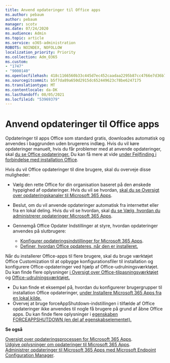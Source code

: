 ```yaml
---
title: Anvend opdateringer til Office apps
ms.author: pebaum
author: pebaum
manager: scotv
ms.date: 07/24/2020
ms.audience: Admin
ms.topic: article
ms.service: o365-administration
ROBOTS: NOINDEX, NOFOLLOW
localization_priority: Priority
ms.collection: Adm_O365
ms.custom:
- "1747"
- "9000140"
ms.openlocfilehash: 418c1166560b33c445d7ec452caadaa2295b87cc4766e7d36b7d711abb81a48e
ms.sourcegitcommit: b5f7da89a650d2915dc652449623c78be6247175
ms.translationtype: MT
ms.contentlocale: da-DK
ms.lasthandoff: 08/05/2021
ms.locfileid: "53969379"
---
```

# <a name="apply-updates-for-office-apps"></a>Anvend opdateringer til Office apps

Opdateringer til apps Office som standard gratis, downloades automatisk og anvendes i baggrunden uden brugerens indlæg. Hvis du vil køre opdateringer manuelt, hvis du får problemer med at anvende opdateringer, skal [du se Office opdateringer.](https://support.office.com/article/install-office-updates-2ab296f3-7f03-43a2-8e50-46de917611c5) Du kan få mere at vide [under Fejlfinding i forbindelse med installation Office](https://support.microsoft.com/office/troubleshoot-installing-office-35ff2def-e0b2-4dac-9784-4cf212c1f6c2?ui=en-us&rs=en-us&ad=us#O365Plans=signinorgid).

Hvis du vil Office opdateringer til dine brugere, skal du overveje disse muligheder:

- Vælg den rette Office for din organisation baseret på den ønskede hyppighed af opdateringer. Hvis du vil se hvordan, [skal du se Oversigt over opdateringskanaler til Microsoft 365 Apps](https://docs.microsoft.com/deployoffice/overview-of-update-channels-for-office-365-proplus).

- Beslut, om du vil anvende opdateringer automatisk fra internettet eller fra en lokal deling. Hvis du vil se hvordan, skal [du se Vælg, hvordan du administrerer opdateringer Microsoft 365 Apps](https://docs.microsoft.com/deployoffice/choose-how-to-manage-updates-to-office-365-proplus).

- Gennemgå Office Opdater Indstillinger at styre, hvordan opdateringer anvendes på slutbrugere:

    - [Konfigurer opdateringsindstillinger for Microsoft 365 Apps](https://docs.microsoft.com/deployoffice/configure-update-settings-for-office-365-proplus).
    - [Definer, hvordan Office opdateres, når den er installeret.](https://docs.microsoft.com/deployoffice/configuration-options-for-the-office-2016-deployment-tool#updates-element)

Når du installerer Office-apps til flere brugere, skal du bruge værktøjet Office Customization til at opbygge konfigurationsfiler til installation og konfigurere Office-opdateringer ved hjælp af Office-udrulningsværktøjet. Du kan finde flere oplysninger [i Oversigt over Office-tilpasningsværktøjet](https://docs.microsoft.com/DeployOffice/overview-of-the-office-customization-tool-for-click-to-run) og [Office-udrulningsværktøjet.](https://go.microsoft.com/fwlink/p/?LinkID=626065)

- Du kan finde et eksempel på, hvordan du konfigurerer brugergrupper til installation Office opdateringer, [under Installere Microsoft 365 Apps fra en lokal kilde.](https://docs.microsoft.com/deployoffice/deploy-office-365-proplus-from-a-local-source)
-   Overvej at bruge forceAppShutdown-indstillingen i tilfælde af Office opdateringer ikke anvendes til nogle få brugere på grund af åbne Office apps. Du kan finde flere oplysninger i [egenskaben FORCEAPPSHUTDOWN (en del af egenskabselementet).](https://docs.microsoft.com/deployoffice/configuration-options-for-the-office-2016-deployment-tool#forceappshutdown-property-part-of-property-element) 

**Se også**

[Oversigt over opdateringsprocessen for Microsoft 365 Apps](https://docs.microsoft.com/deployoffice/overview-of-the-update-process-for-office-365-proplus).  
[Udgive oplysninger om opdateringer til Microsoft 365 Apps](https://docs.microsoft.com/officeupdates/release-notes-office365-proplus).  
[Administrer opdateringer til Microsoft 365 Apps med Microsoft Endpoint Configuration Manager](https://docs.microsoft.com/deployoffice/manage-updates-to-office-365-proplus-with-system-center-configuration-manager).  
